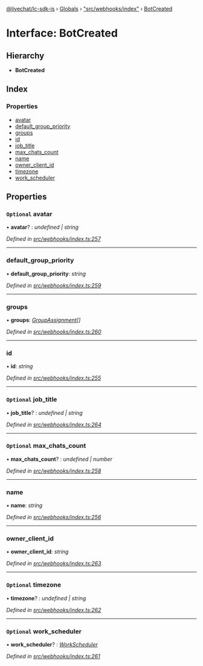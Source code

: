 [@livechat/lc-sdk-js](../README.md) › [Globals](../globals.md) › ["src/webhooks/index"](../modules/_src_webhooks_index_.md) › [BotCreated](_src_webhooks_index_.botcreated.md)

# Interface: BotCreated

## Hierarchy

* **BotCreated**

## Index

### Properties

* [avatar](_src_webhooks_index_.botcreated.md#optional-avatar)
* [default_group_priority](_src_webhooks_index_.botcreated.md#default_group_priority)
* [groups](_src_webhooks_index_.botcreated.md#groups)
* [id](_src_webhooks_index_.botcreated.md#id)
* [job_title](_src_webhooks_index_.botcreated.md#optional-job_title)
* [max_chats_count](_src_webhooks_index_.botcreated.md#optional-max_chats_count)
* [name](_src_webhooks_index_.botcreated.md#name)
* [owner_client_id](_src_webhooks_index_.botcreated.md#owner_client_id)
* [timezone](_src_webhooks_index_.botcreated.md#optional-timezone)
* [work_scheduler](_src_webhooks_index_.botcreated.md#optional-work_scheduler)

## Properties

### `Optional` avatar

• **avatar**? : *undefined | string*

*Defined in [src/webhooks/index.ts:257](https://github.com/livechat/lc-sdk-js/blob/04572ce/src/webhooks/index.ts#L257)*

___

###  default_group_priority

• **default_group_priority**: *string*

*Defined in [src/webhooks/index.ts:259](https://github.com/livechat/lc-sdk-js/blob/04572ce/src/webhooks/index.ts#L259)*

___

###  groups

• **groups**: *[GroupAssignment](_src_webhooks_index_.groupassignment.md)[]*

*Defined in [src/webhooks/index.ts:260](https://github.com/livechat/lc-sdk-js/blob/04572ce/src/webhooks/index.ts#L260)*

___

###  id

• **id**: *string*

*Defined in [src/webhooks/index.ts:255](https://github.com/livechat/lc-sdk-js/blob/04572ce/src/webhooks/index.ts#L255)*

___

### `Optional` job_title

• **job_title**? : *undefined | string*

*Defined in [src/webhooks/index.ts:264](https://github.com/livechat/lc-sdk-js/blob/04572ce/src/webhooks/index.ts#L264)*

___

### `Optional` max_chats_count

• **max_chats_count**? : *undefined | number*

*Defined in [src/webhooks/index.ts:258](https://github.com/livechat/lc-sdk-js/blob/04572ce/src/webhooks/index.ts#L258)*

___

###  name

• **name**: *string*

*Defined in [src/webhooks/index.ts:256](https://github.com/livechat/lc-sdk-js/blob/04572ce/src/webhooks/index.ts#L256)*

___

###  owner_client_id

• **owner_client_id**: *string*

*Defined in [src/webhooks/index.ts:263](https://github.com/livechat/lc-sdk-js/blob/04572ce/src/webhooks/index.ts#L263)*

___

### `Optional` timezone

• **timezone**? : *undefined | string*

*Defined in [src/webhooks/index.ts:262](https://github.com/livechat/lc-sdk-js/blob/04572ce/src/webhooks/index.ts#L262)*

___

### `Optional` work_scheduler

• **work_scheduler**? : *[WorkScheduler](../modules/_src_webhooks_index_.md#workscheduler)*

*Defined in [src/webhooks/index.ts:261](https://github.com/livechat/lc-sdk-js/blob/04572ce/src/webhooks/index.ts#L261)*
